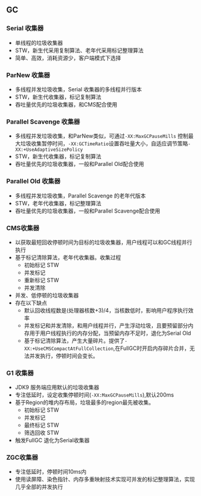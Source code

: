 ## GC
### Serial 收集器
- 单线程的垃圾收集器
- STW，新生代采用复制算法、老年代采用标记整理算法
- 简单、高效，消耗资源少，客户端模式下选择

### ParNew 收集器
- 多线程并发垃圾收集，Serial 收集器的多线程并行版本
- STW，新生代收集器，标记复制算法
- 吞吐量优先的垃圾收集器，和CMS配合使用

### Parallel Scavenge 收集器
- 多线程并发垃圾收集，和ParNew类似，可通过`-XX:MaxGCPauseMills` 控制最大垃圾收集暂停时间，`-XX:GCTimeRatio`设置吞吐量大小，自适应调节策略`-XX:+UseAdaptiveSizePolicy`
- STW，新生代收集器，标记复制算法
- 吞吐量优先的垃圾收集器，一般和Parallel Old配合使用

### Parallel Old 收集器
- 多线程并发垃圾收集，Parallel Scavenge 的老年代版本
- STW，老年代收集器，标记整理算法
- 吞吐量优先的垃圾收集器，一般和Parallel Scavenge配合使用

### CMS收集器
- 以获取最短回收停顿时间为目标的垃圾收集器，用户线程可以和GC线程并行执行
- 基于标记清除算法，老年代收集器。收集过程
  - 初始标记 STW
  - 并发标记 
  - 重新标记 STW
  - 并发清除
- 并发、低停顿的垃圾收集器
- 存在以下缺点
  - 默认回收线程数是(处理器核数+3)/4，当核数低时，影响用户程序执行效率
  - 并发标记和并发清除，和用户线程并行，产生浮动垃圾，且要预留部分内存用于用户线程执行的内存分配，当预留内存不足时，退化为Serial Old
  - 基于标记清除算法，产生大量碎片。提供了`-XX:+UseCMSCompactAtFullCollection`,在FullGC时开启内存碎片合并，无法并发执行，停顿时间会变长。

### G1 收集器
- JDK9 服务端应用默认的垃圾收集器
- 专注低延时，设定收集停顿时间(`-XX:MaxGCPauseMills`),默认200ms
- 基于Region的堆内存布局，垃圾最多的region最先被收集。
  - 初始标记 STW
  - 并发标记
  - 最终标记 STW
  - 筛选回收 STW
- 触发FullGC 退化为Serial收集器

### ZGC收集器
- 专注低延时，停顿时间10ms内
- 使用读屏障、染色指针、内存多重映射技术实现可并发的标记整理算法，实现几乎全部的并发执行
